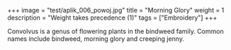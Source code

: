 +++
image = "test/aplik_006_powoj.jpg"
title = "Morning Glory"
weight = 1
description = "Weight takes precedence (1)"
tags = ["Embroidery"]
+++

Convolvus is a genus of flowering plants in the bindweed family. Common names include bindweed, morning glory and creeping jenny.